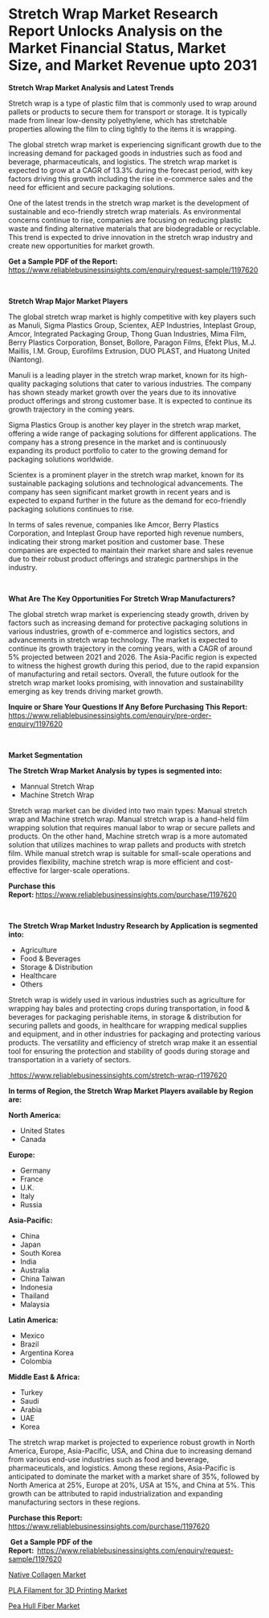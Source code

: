 <p><h1>Stretch Wrap Market Research Report Unlocks Analysis on the Market Financial Status, Market Size, and Market Revenue upto 2031</h1></p><p><strong>Stretch Wrap Market Analysis and Latest Trends</strong></p>
<p><p>Stretch wrap is a type of plastic film that is commonly used to wrap around pallets or products to secure them for transport or storage. It is typically made from linear low-density polyethylene, which has stretchable properties allowing the film to cling tightly to the items it is wrapping.</p><p>The global stretch wrap market is experiencing significant growth due to the increasing demand for packaged goods in industries such as food and beverage, pharmaceuticals, and logistics. The stretch wrap market is expected to grow at a CAGR of 13.3% during the forecast period, with key factors driving this growth including the rise in e-commerce sales and the need for efficient and secure packaging solutions.</p><p>One of the latest trends in the stretch wrap market is the development of sustainable and eco-friendly stretch wrap materials. As environmental concerns continue to rise, companies are focusing on reducing plastic waste and finding alternative materials that are biodegradable or recyclable. This trend is expected to drive innovation in the stretch wrap industry and create new opportunities for market growth.</p></p>
<p><strong>Get a Sample PDF of the Report:&nbsp;</strong> <a href="https://www.reliablebusinessinsights.com/enquiry/request-sample/1197620">https://www.reliablebusinessinsights.com/enquiry/request-sample/1197620</a></p>
<p>&nbsp;</p>
<p><strong>Stretch Wrap Major Market Players</strong></p>
<p><p>The global stretch wrap market is highly competitive with key players such as Manuli, Sigma Plastics Group, Scientex, AEP Industries, Inteplast Group, Amcor, Integrated Packaging Group, Thong Guan Industries, Mima Film, Berry Plastics Corporation, Bonset, Bollore, Paragon Films, Efekt Plus, M.J. Maillis, I.M. Group, Eurofilms Extrusion, DUO PLAST, and Huatong United (Nantong).</p><p>Manuli is a leading player in the stretch wrap market, known for its high-quality packaging solutions that cater to various industries. The company has shown steady market growth over the years due to its innovative product offerings and strong customer base. It is expected to continue its growth trajectory in the coming years.</p><p>Sigma Plastics Group is another key player in the stretch wrap market, offering a wide range of packaging solutions for different applications. The company has a strong presence in the market and is continuously expanding its product portfolio to cater to the growing demand for packaging solutions worldwide.</p><p>Scientex is a prominent player in the stretch wrap market, known for its sustainable packaging solutions and technological advancements. The company has seen significant market growth in recent years and is expected to expand further in the future as the demand for eco-friendly packaging solutions continues to rise.</p><p>In terms of sales revenue, companies like Amcor, Berry Plastics Corporation, and Inteplast Group have reported high revenue numbers, indicating their strong market position and customer base. These companies are expected to maintain their market share and sales revenue due to their robust product offerings and strategic partnerships in the industry.</p></p>
<p>&nbsp;</p>
<p><strong>What Are The Key Opportunities For Stretch Wrap Manufacturers?</strong></p>
<p><p>The global stretch wrap market is experiencing steady growth, driven by factors such as increasing demand for protective packaging solutions in various industries, growth of e-commerce and logistics sectors, and advancements in stretch wrap technology. The market is expected to continue its growth trajectory in the coming years, with a CAGR of around 5% projected between 2021 and 2026. The Asia-Pacific region is expected to witness the highest growth during this period, due to the rapid expansion of manufacturing and retail sectors. Overall, the future outlook for the stretch wrap market looks promising, with innovation and sustainability emerging as key trends driving market growth.</p></p>
<p><strong>Inquire or Share Your Questions If Any Before Purchasing This Report:</strong> <a href="https://www.reliablebusinessinsights.com/enquiry/pre-order-enquiry/1197620">https://www.reliablebusinessinsights.com/enquiry/pre-order-enquiry/1197620</a></p>
<p>&nbsp;</p>
<p><strong>Market Segmentation</strong></p>
<p><strong>The Stretch Wrap Market Analysis by types is segmented into:</strong></p>
<p><ul><li>Mannual Stretch Wrap</li><li>Machine Stretch Wrap</li></ul></p>
<p><p>Stretch wrap market can be divided into two main types: Manual stretch wrap and Machine stretch wrap. Manual stretch wrap is a hand-held film wrapping solution that requires manual labor to wrap or secure pallets and products. On the other hand, Machine stretch wrap is a more automated solution that utilizes machines to wrap pallets and products with stretch film. While manual stretch wrap is suitable for small-scale operations and provides flexibility, machine stretch wrap is more efficient and cost-effective for larger-scale operations.</p></p>
<p><strong>Purchase this Report:&nbsp;</strong><a href="https://www.reliablebusinessinsights.com/purchase/1197620">https://www.reliablebusinessinsights.com/purchase/1197620</a></p>
<p>&nbsp;</p>
<p><strong>The Stretch Wrap Market Industry Research by Application is segmented into:</strong></p>
<p><ul><li>Agriculture</li><li>Food & Beverages</li><li>Storage & Distribution</li><li>Healthcare</li><li>Others</li></ul></p>
<p><p>Stretch wrap is widely used in various industries such as agriculture for wrapping hay bales and protecting crops during transportation, in food & beverages for packaging perishable items, in storage & distribution for securing pallets and goods, in healthcare for wrapping medical supplies and equipment, and in other industries for packaging and protecting various products. The versatility and efficiency of stretch wrap make it an essential tool for ensuring the protection and stability of goods during storage and transportation in a variety of sectors.</p></p>
<p><a href="https://www.reliablebusinessinsights.com/stretch-wrap-r1197620">&nbsp;https://www.reliablebusinessinsights.com/stretch-wrap-r1197620</a></p>
<p><strong>In terms of Region, the Stretch Wrap Market Players available by Region are:</strong></p>
<p>
    <p> <strong> North America: </strong>
        <ul>
            <li>United States</li>
            <li>Canada</li>
        </ul>
        </p> 
    <p> <strong> Europe: </strong>
        <ul>
            <li>Germany</li>
            <li>France</li>
            <li>U.K.</li>
            <li>Italy</li>
            <li>Russia</li>
        </ul>
        </p> 
    <p> <strong> Asia-Pacific: </strong>
        <ul>
            <li>China</li>
            <li>Japan</li>
            <li>South Korea</li>
            <li>India</li>
            <li>Australia</li>
            <li>China Taiwan</li>
            <li>Indonesia</li>
            <li>Thailand</li>
            <li>Malaysia</li>
        </ul>
        </p> 
    <p> <strong> Latin America: </strong>
        <ul>
            <li>Mexico</li>
            <li>Brazil</li>
            <li>Argentina Korea</li>
            <li>Colombia</li>
        </ul>
        </p> 
    <p> <strong> Middle East & Africa: </strong>
        <ul>
            <li>Turkey</li>
            <li>Saudi</li>
            <li>Arabia</li>
            <li>UAE</li>
            <li>Korea</li>
        </ul>
    </p>
    </p>
<p><p>The stretch wrap market is projected to experience robust growth in North America, Europe, Asia-Pacific, USA, and China due to increasing demand from various end-use industries such as food and beverage, pharmaceuticals, and logistics. Among these regions, Asia-Pacific is anticipated to dominate the market with a market share of 35%, followed by North America at 25%, Europe at 20%, USA at 15%, and China at 5%. This growth can be attributed to rapid industrialization and expanding manufacturing sectors in these regions.</p></p>
<p><strong>Purchase this Report: </strong><a href="https://www.reliablebusinessinsights.com/purchase/1197620">https://www.reliablebusinessinsights.com/purchase/1197620</a></p>
<p>&nbsp;<strong>Get a Sample PDF of the Report:&nbsp;&nbsp;</strong><a href="https://www.reliablebusinessinsights.com/enquiry/request-sample/1197620">https://www.reliablebusinessinsights.com/enquiry/request-sample/1197620</a></p>
<p><strong></strong></p>
<p><p><a href="https://github.com/jaidynmorantestelletmjzya/Market-Research-Report-List-3/blob/main/native-collagen-market.md">Native Collagen Market</a></p><p><a href="https://github.com/ruddyyedelwadw/Market-Research-Report-List-3/blob/main/pla-filament-for-3d-printing-market.md">PLA Filament for 3D Printing Market</a></p><p><a href="https://github.com/juniordelafrance/Market-Research-Report-List-3/blob/main/pea-hull-fiber-market.md">Pea Hull Fiber Market</a></p></p>